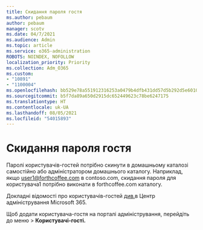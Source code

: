 ```yaml
---
title: Скидання пароля гостя
ms.author: pebaum
author: pebaum
manager: scotv
ms.date: 04/7/2021
ms.audience: Admin
ms.topic: article
ms.service: o365-administration
ROBOTS: NOINDEX, NOFOLLOW
localization_priority: Priority
ms.collection: Adm_O365
ms.custom:
- "10891"
- "1100004"
ms.openlocfilehash: bb529e78a551912316253a0479b4dfb431dd57d5b292d5e60103a32a6a9959fa
ms.sourcegitcommit: b5f7da89a650d2915dc652449623c78be6247175
ms.translationtype: HT
ms.contentlocale: uk-UA
ms.lasthandoff: 08/05/2021
ms.locfileid: "54015893"
---
```

# <a name="guest-user-password-reset"></a>Скидання пароля гостя

Паролі користувачів-гостей потрібно скинути в домашньому каталозі самостійно або адміністратором домашнього каталогу. Наприклад, якщо user1@forthcoffee.com в contoso.com, скидання пароля для користувача1 потрібно виконати в forthcoffee.com каталогу.

Докладні відомості про користувачів-гостей [див.](https://docs.microsoft.com/microsoft-365/admin/add-users/about-guest-users)в Центр адміністрування Microsoft 365.

Щоб додати користувача-гостя на порталі адміністрування, перейдіть до меню  >  **Користувачі-гості.**